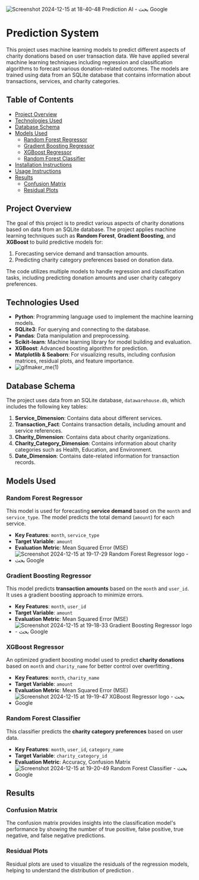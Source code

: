 ![Screenshot 2024-12-15 at 18-40-48 Prediction AI - بحث Google](https://github.com/user-attachments/assets/82321ad6-59c5-491f-aa3b-c883cf2683e7)
# Prediction System

This project uses machine learning models to predict different aspects of charity donations based on user transaction data. We have applied several machine learning techniques including regression and classification algorithms to forecast various donation-related outcomes. The models are trained using data from an SQLite database that contains information about transactions, services, and charity categories.



## Table of Contents
- [Project Overview](#project-overview)
- [Technologies Used](#technologies-used)
- [Database Schema](#database-schema)
- [Models Used](#models-used)
  - [Random Forest Regressor](#random-forest-regressor)
  - [Gradient Boosting Regressor](#gradient-boosting-regressor)
  - [XGBoost Regressor](#xgboost-regressor)
  - [Random Forest Classifier](#random-forest-classifier)
- [Installation Instructions](#installation-instructions)
- [Usage Instructions](#usage-instructions)
- [Results](#results)
  - [Confusion Matrix](#confusion-matrix)
  - [Residual Plots](#residual-plots)



## Project Overview
The goal of this project is to predict various aspects of charity donations based on data from an SQLite database. The project applies machine learning techniques such as **Random Forest**, **Gradient Boosting**, and **XGBoost** to build predictive models for:
1. Forecasting service demand and transaction amounts.
2. Predicting charity category preferences based on donation data.

The code utilizes multiple models to handle regression and classification tasks, including predicting donation amounts and user charity category preferences.

## Technologies Used
- **Python**: Programming language used to implement the machine learning models.
- **SQLite3**: For querying and connecting to the database.
- **Pandas**: Data manipulation and preprocessing.
- **Scikit-learn**: Machine learning library for model building and evaluation.
- **XGBoost**: Advanced boosting algorithm for prediction.
- **Matplotlib & Seaborn**: For visualizing results, including confusion matrices, residual plots, and feature importance.
- ![gifmaker_me(1)](https://github.com/user-attachments/assets/68781ad8-4015-46da-b85f-eefba4d5c053)


## Database Schema
The project uses data from an SQLite database, `datawarehouse.db`, which includes the following key tables:
1. **Service_Dimension**: Contains data about different services.
2. **Transaction_Fact**: Contains transaction details, including amount and service references.
3. **Charity_Dimension**: Contains data about charity organizations.
4. **Charity_Category_Dimension**: Contains information about charity categories such as Health, Education, and Environment.
5. **Date_Dimension**: Contains date-related information for transaction records.

## Models Used

### Random Forest Regressor
This model is used for forecasting **service demand** based on the `month` and `service_type`. The model predicts the total demand (`amount`) for each service.

- **Key Features**: `month`, `service_type`
- **Target Variable**: `amount`
- **Evaluation Metric**: Mean Squared Error (MSE)
- ![Screenshot 2024-12-15 at 19-17-29 Random Forest Regressor logo - بحث Google](https://github.com/user-attachments/assets/ba98e77b-2c58-446b-af1d-1c0b2ba21ebe)

### Gradient Boosting Regressor
This model predicts **transaction amounts** based on the `month` and `user_id`. It uses a gradient boosting approach to minimize errors.

- **Key Features**: `month`, `user_id`
- **Target Variable**: `amount`
- **Evaluation Metric**: Mean Squared Error (MSE)
- ![Screenshot 2024-12-15 at 19-18-33 Gradient Boosting Regressor logo - بحث Google](https://github.com/user-attachments/assets/771fd38e-ffef-4649-b9a2-2d4f0a41a9b9)

### XGBoost Regressor
An optimized gradient boosting model used to predict **charity donations** based on `month` and `charity_name` for better control over overfitting .

- **Key Features**: `month`, `charity_name`
- **Target Variable**: `amount`
- **Evaluation Metric**: Mean Squared Error (MSE)
- ![Screenshot 2024-12-15 at 19-19-47 XGBoost Regressor logo - بحث Google](https://github.com/user-attachments/assets/c53d3de6-5a7f-4bae-9194-876d8dec133d)


### Random Forest Classifier
This classifier predicts the **charity category preferences** based on user data.

- **Key Features**: `month`, `user_id`, `category_name`
- **Target Variable**: `charity_category_id`
- **Evaluation Metric**: Accuracy, Confusion Matrix
- ![Screenshot 2024-12-15 at 19-20-49 Random Forest Classifier - بحث Google](https://github.com/user-attachments/assets/0abb07ad-f810-48ae-9440-eaa1a66168a8)



## Results

### Confusion Matrix
The confusion matrix provides insights into the classification model's performance by showing the number of true positive, false positive, true negative, and false negative predictions.

### Residual Plots
Residual plots are used to visualize the residuals  of the regression models, helping to understand the distribution of prediction .


